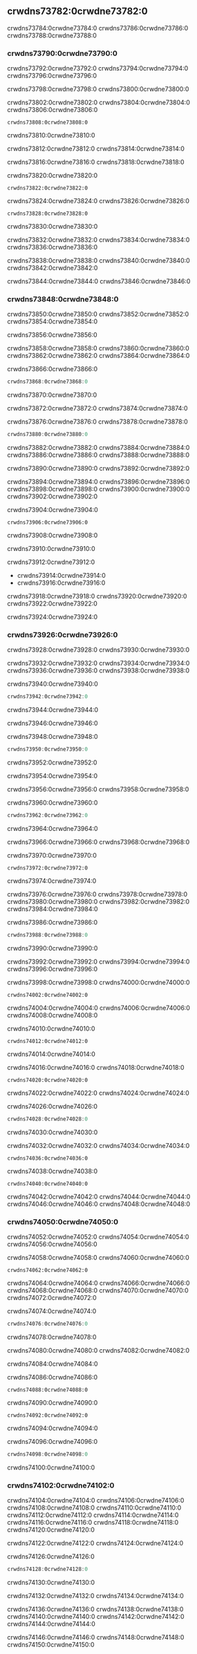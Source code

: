 ## crwdns73782:0crwdne73782:0

crwdns73784:0crwdne73784:0<!-- ignore --> crwdns73786:0crwdne73786:0 crwdns73788:0crwdne73788:0

### crwdns73790:0crwdne73790:0

crwdns73792:0crwdne73792:0 crwdns73794:0crwdne73794:0 crwdns73796:0crwdne73796:0

crwdns73798:0crwdne73798:0 crwdns73800:0crwdne73800:0

crwdns73802:0crwdne73802:0 crwdns73804:0crwdne73804:0 crwdns73806:0crwdne73806:0

```rust,noplayground
crwdns73808:0crwdne73808:0
```


<span class="caption">crwdns73810:0crwdne73810:0</span>

crwdns73812:0crwdne73812:0 crwdns73814:0crwdne73814:0

crwdns73816:0crwdne73816:0 crwdns73818:0crwdne73818:0

<span class="filename">crwdns73820:0crwdne73820:0</span>

```rust,ignore
crwdns73822:0crwdne73822:0
```

crwdns73824:0crwdne73824:0 crwdns73826:0crwdne73826:0

```rust,noplayground
crwdns73828:0crwdne73828:0
```


<span class="caption">crwdns73830:0crwdne73830:0</span>

crwdns73832:0crwdne73832:0 crwdns73834:0crwdne73834:0 crwdns73836:0crwdne73836:0

crwdns73838:0crwdne73838:0 crwdns73840:0crwdne73840:0 crwdns73842:0crwdne73842:0

crwdns73844:0crwdne73844:0 crwdns73846:0crwdne73846:0

### crwdns73848:0crwdne73848:0

crwdns73850:0crwdne73850:0 crwdns73852:0crwdne73852:0 crwdns73854:0crwdne73854:0

crwdns73856:0crwdne73856:0

crwdns73858:0crwdne73858:0 crwdns73860:0crwdne73860:0 crwdns73862:0crwdne73862:0 crwdns73864:0crwdne73864:0

<span class="filename">crwdns73866:0crwdne73866:0</span>

```rust
crwdns73868:0crwdne73868:0
```


<span class="caption">crwdns73870:0crwdne73870:0</span>

crwdns73872:0crwdne73872:0 crwdns73874:0crwdne73874:0

crwdns73876:0crwdne73876:0 crwdns73878:0crwdne73878:0

```rust
crwdns73880:0crwdne73880:0
```

crwdns73882:0crwdne73882:0 crwdns73884:0crwdne73884:0 crwdns73886:0crwdne73886:0 crwdns73888:0crwdne73888:0

crwdns73890:0crwdne73890:0 crwdns73892:0crwdne73892:0

crwdns73894:0crwdne73894:0 crwdns73896:0crwdne73896:0<!-- ignore
--> crwdns73898:0crwdne73898:0 crwdns73900:0crwdne73900:0 crwdns73902:0crwdne73902:0

<span class="filename">crwdns73904:0crwdne73904:0</span>

```rust,noplayground
crwdns73906:0crwdne73906:0
```


<span class="caption">crwdns73908:0crwdne73908:0</span>

crwdns73910:0crwdne73910:0

crwdns73912:0crwdne73912:0

* crwdns73914:0crwdne73914:0
* crwdns73916:0crwdne73916:0

crwdns73918:0crwdne73918:0 crwdns73920:0crwdne73920:0 crwdns73922:0crwdne73922:0

crwdns73924:0crwdne73924:0

### crwdns73926:0crwdne73926:0

crwdns73928:0crwdne73928:0 crwdns73930:0crwdne73930:0

crwdns73932:0crwdne73932:0 crwdns73934:0crwdne73934:0 crwdns73936:0crwdne73936:0 crwdns73938:0crwdne73938:0

<span class="filename">crwdns73940:0crwdne73940:0</span>

```rust
crwdns73942:0crwdne73942:0
```


<span class="caption">crwdns73944:0crwdne73944:0</span>

crwdns73946:0crwdne73946:0

<span class="filename">crwdns73948:0crwdne73948:0</span>

```rust
crwdns73950:0crwdne73950:0
```


<span class="caption">crwdns73952:0crwdne73952:0</span>

crwdns73954:0crwdne73954:0

crwdns73956:0crwdne73956:0 crwdns73958:0crwdne73958:0

<span class="filename">crwdns73960:0crwdne73960:0</span>

```rust
crwdns73962:0crwdne73962:0
```


<span class="caption">crwdns73964:0crwdne73964:0</span>

crwdns73966:0crwdne73966:0 crwdns73968:0crwdne73968:0

crwdns73970:0crwdne73970:0

```console
crwdns73972:0crwdne73972:0
```

crwdns73974:0crwdne73974:0

crwdns73976:0crwdne73976:0 crwdns73978:0crwdne73978:0 crwdns73980:0crwdne73980:0 crwdns73982:0crwdne73982:0 crwdns73984:0crwdne73984:0

<span class="filename">crwdns73986:0crwdne73986:0</span>

```rust
crwdns73988:0crwdne73988:0
```


<span class="caption">crwdns73990:0crwdne73990:0</span>

crwdns73992:0crwdne73992:0 crwdns73994:0crwdne73994:0 crwdns73996:0crwdne73996:0

crwdns73998:0crwdne73998:0 crwdns74000:0crwdne74000:0

```console
crwdns74002:0crwdne74002:0
```

crwdns74004:0crwdne74004:0 crwdns74006:0crwdne74006:0 crwdns74008:0crwdne74008:0

<span class="filename">crwdns74010:0crwdne74010:0</span>

```rust,ignore,does_not_compile
crwdns74012:0crwdne74012:0
```


<span class="caption">crwdns74014:0crwdne74014:0</span>

crwdns74016:0crwdne74016:0 crwdns74018:0crwdne74018:0

```console
crwdns74020:0crwdne74020:0
```

crwdns74022:0crwdne74022:0 crwdns74024:0crwdne74024:0

<span class="filename">crwdns74026:0crwdne74026:0</span>

```rust
crwdns74028:0crwdne74028:0
```


<span class="caption">crwdns74030:0crwdne74030:0</span>

crwdns74032:0crwdne74032:0 crwdns74034:0crwdne74034:0

```console
crwdns74036:0crwdne74036:0
```

crwdns74038:0crwdne74038:0

```rust,ignore
crwdns74040:0crwdne74040:0
```

crwdns74042:0crwdne74042:0 crwdns74044:0crwdne74044:0 crwdns74046:0crwdne74046:0 crwdns74048:0crwdne74048:0

### crwdns74050:0crwdne74050:0

crwdns74052:0crwdne74052:0 crwdns74054:0crwdne74054:0 crwdns74056:0crwdne74056:0

crwdns74058:0crwdne74058:0 crwdns74060:0crwdne74060:0

```text
crwdns74062:0crwdne74062:0
```

crwdns74064:0crwdne74064:0 crwdns74066:0crwdne74066:0 crwdns74068:0crwdne74068:0 crwdns74070:0crwdne74070:0 crwdns74072:0crwdne74072:0

<span class="filename">crwdns74074:0crwdne74074:0</span>

```rust
crwdns74076:0crwdne74076:0
```


<span class="caption">crwdns74078:0crwdne74078:0</span>

crwdns74080:0crwdne74080:0 crwdns74082:0crwdne74082:0

crwdns74084:0crwdne74084:0

<span class="filename">crwdns74086:0crwdne74086:0</span>

```rust,ignore,does_not_compile
crwdns74088:0crwdne74088:0
```

crwdns74090:0crwdne74090:0

```console
crwdns74092:0crwdne74092:0
```

crwdns74094:0crwdne74094:0

<span class="filename">crwdns74096:0crwdne74096:0</span>

```rust
crwdns74098:0crwdne74098:0
```

crwdns74100:0crwdne74100:0

### crwdns74102:0crwdne74102:0

crwdns74104:0crwdne74104:0<!-- ignore --> crwdns74106:0crwdne74106:0 crwdns74108:0crwdne74108:0 crwdns74110:0crwdne74110:0<!--
ignore --> crwdns74112:0crwdne74112:0 crwdns74114:0crwdne74114:0 crwdns74116:0crwdne74116:0 crwdns74118:0crwdne74118:0 crwdns74120:0crwdne74120:0

crwdns74122:0crwdne74122:0 crwdns74124:0crwdne74124:0

<span class="filename">crwdns74126:0crwdne74126:0</span>

```rust
crwdns74128:0crwdne74128:0
```


<span class="caption">crwdns74130:0crwdne74130:0</span>

crwdns74132:0crwdne74132:0 crwdns74134:0crwdne74134:0

crwdns74136:0crwdne74136:0 crwdns74138:0crwdne74138:0 crwdns74140:0crwdne74140:0<!-- ignore --> crwdns74142:0crwdne74142:0 crwdns74144:0crwdne74144:0

crwdns74146:0crwdne74146:0 crwdns74148:0crwdne74148:0
crwdns74150:0crwdne74150:0
